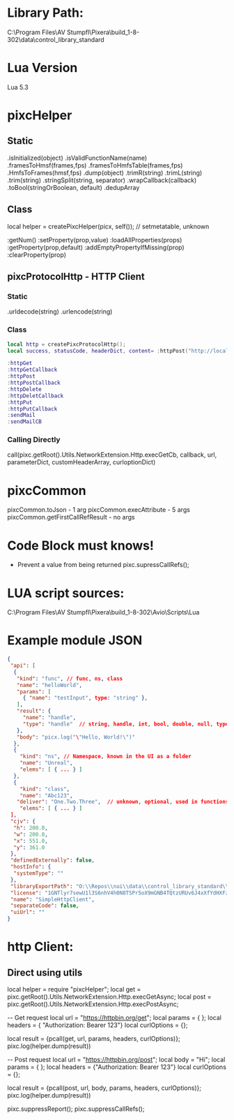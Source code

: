 # Library Path:
C:\Program Files\AV Stumpfl\Pixera\build_1-8-302\data\control_library_standard

# Lua Version
Lua 5.3

# pixcHelper
## Static
.isInitialized(object)
.isValidFunctionName(name)
.framesToHmsf(frames,fps)
.framesToHmfsTable(frames,fps)
.HmfsToFrames(hmsf,fps)
.dump(object)
.trimR(string)
.trimL(string)
.trim(string)
.stringSplit(string, separator)
.wrapCallback(callback)
.toBool(stringOrBoolean, default)
.dedupArray

## Class
local helper = createPixcHelper(picx, self());
// setmetatable, unknown

:getNum()
:setProperty(prop,value)
:loadAllProperties(props)
:getProperty(prop,default)
:addEmptyPropertyIfMissing(prop)
:clearProperty(prop)


## pixcProtocolHttp - HTTP Client
### Static
.urldecode(string)
.urlencode(string)

### Class
```lua
local http = createPixcProtocolHttp();
local success, statusCode, headerDict, content= :httpPost("http://localhost", "body", { parameter1: "Hello" }, { "Authorization": "Bearer abc123" }, { curloptions })

:httpGet
:httpGetCallback
:httpPost
:httpPostCallback
:httpDelete
:httpDeletCallback
:httpPut
:httpPutCallback
:sendMail
:sendMailCB
```

### Calling Directly
call(pixc.getRoot().Utils.NetworkExtension.Http.execGetCb, callback, url, parameterDict, customHeaderArray, curloptionDict)

# pixcCommon

pixcCommon.toJson - 1 arg
pixcCommon.execAttribute - 5 args
pixcCommon.getFirstCallRefResult - no args


# Code Block must knows!

- Prevent a value from being returned
pixc.supressCallRefs();

# LUA script sources:
C:\Program Files\AV Stumpfl\Pixera\build_1-8-302\Avio\Scripts\Lua

# Example module JSON
```json
{
 "api": [
  {
   "kind": "func", // func, ns, class
   "name": "helloWorld",
   "params": [
     { "name": "testInput", type: "string" },
   ],
   "result": {
     "name": "handle",
     "type": "handle"  // string, handle, int, bool, double, null, type[]
   },
   "body": "picx.log("\"Hello, World!\")" 
  },
  {
    "kind": "ns", // Namespace, known in the UI as a folder
    "name": "Unreal",
    "elems": [ { ... } ]
  },
  {
    "kind": "class", 
    "name": "Abc123",
   "deliver": "One.Two.Three",  // unknown, optional, used in functions- makes something available to the function? or used as the params?
    "elems": [ { ... } ]
 ],
 "cjv": {
  "h": 200.0,
  "w": 200.0,
  "x": 551.0,
  "y": 361.0
 },
 "definedExternally": false,
 "hostInfo": {
  "systemType": ""
 },
 "libraryExportPath": "O:\\Repos\\nui\\data\\control_library_standard\\Protocols\\SimpleHttpClient.json",
 "license": "1GNTlyr7sewU1l3S6nhV4h0N8TSPr5oX9mGNB4TQtzURUv6J4xXfYdHXFzdcJ3hPqJBugJQzSOBntTDHwBId9YUcVKowQLxY3XGNXgNvQJk=",
 "name": "SimpleHttpClient",
 "separateCode": false,
 "uiUrl": ""
}
```

# http Client:

## Direct using utils

local helper = require "pixcHelper";
local get = pixc.getRoot().Utils.NetworkExtension.Http.execGetAsync;
local post = pixc.getRoot().Utils.NetworkExtension.Http.execPostAsync;

-- Get request
local url = "https://httpbin.org/get";
local params = { };
local headers = { "Authorization: Bearer 123"}
local curlOptions = {};

local result = {pcall(get, url, params, headers, curlOptions)};
pixc.log(helper.dump(result))

-- Post request
local url = "https://httpbin.org/post";
local body = "Hi";
local params = { };
local headers = {"Authorization: Bearer 123"}
local curlOptions = {};

local result = {pcall(post, url, body, params, headers, curlOptions)};
pixc.log(helper.dump(result))

pixc.suppressReport();
pixc.suppressCallRefs();


